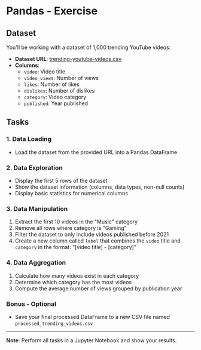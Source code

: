 # Pandas - Exercise

## Dataset
You'll be working with a dataset of 1,000 trending YouTube videos:
- **Dataset URL**: [trending-youtube-videos.csv](https://raw.githubusercontent.com/yuda-notes/teaching-notes/refs/heads/main/dataset/trending-youtube-videos.csv)
- **Columns**:
  - `video`: Video title
  - `video_views`: Number of views
  - `likes`: Number of likes
  - `dislikes`: Number of dislikes
  - `category`: Video category
  - `published`: Year published

## Tasks

### 1. Data Loading
- Load the dataset from the provided URL into a Pandas DataFrame

### 2. Data Exploration
- Display the first 5 rows of the dataset
- Show the dataset information (columns, data types, non-null counts)
- Display basic statistics for numerical columns

### 3. Data Manipulation
1. Extract the first 10 videos in the "Music" category
2. Remove all rows where category is "Gaming"
3. Filter the dataset to only include videos published before 2021
4. Create a new column called `label` that combines the `video` title and `category` in the format: "[video title] - [category]"

### 4. Data Aggregation
1. Calculate how many videos exist in each category
2. Determine which category has the most videos
3. Compute the average number of views grouped by publication year

### Bonus - Optional
- Save your final processed DataFrame to a new CSV file named `processed_trending_videos.csv`

---

**Note**: Perform all tasks in a Jupyter Notebook and show your results.
